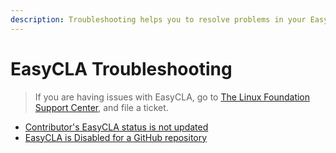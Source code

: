 ```yaml
---
description: Troubleshooting helps you to resolve problems in your EasyCLA implementation.
---
```


# EasyCLA Troubleshooting

> If you are having issues with EasyCLA, go to [The Linux Foundation Support Center](https://jira.linuxfoundation.org/plugins/servlet/theme/portal/4/create/143), and file a ticket.

* [Contributor's EasyCLA status is not updated](contributor-easycla-status-is-not-updated.md)
* ​[EasyCLA is Disabled for a GitHub repository](easycla-is-disabled.md)​

